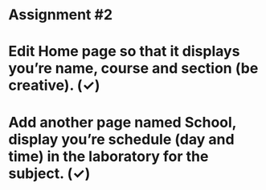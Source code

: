# Assignment #2

 # Edit Home page so that it displays you’re name, course and section (be creative). (✓)
 # Add another page named School, display you’re schedule (day and time) in the laboratory for the subject. (✓)
